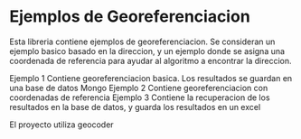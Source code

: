 # Ejemplos de Georeferenciacion

Esta libreria contiene ejemplos de georeferenciacion. Se consideran un ejemplo basico basado en la direccion, y un ejemplo donde se asigna una coordenada de referencia para ayudar al algoritmo a encontrar la direccion.

Ejemplo 1 Contiene georeferenciacion basica. Los resultados se guardan en una base de datos Mongo
Ejemplo 2 Contiene georeferenciacion con coordenadas de referencia
Ejemplo 3 Contiene la recuperacion de los resultados en la base de datos, y guarda los resultados en un excel

El proyecto utiliza geocoder